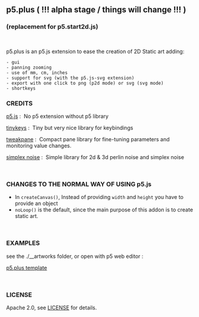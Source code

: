 ## p5.plus ( !!! alpha stage / things will change !!! )
### (replacement for p5.start2d.js)

<br />

p5.plus is an p5.js extension to ease the creation of 2D Static art adding:

    - gui
    - panning zooming
    - use of mm, cm, inches
    - support for svg (with the p5.js-svg extension)
    - export with one click to png (p2d mode) or svg (svg mode)
    - shortkeys

### CREDITS

[p5.js](https://p5js.org/) : &nbsp;No p5 extension without p5 library

[tinykeys](https://jamiebuilds.github.io/tinykeys/) : &nbsp;Tiny but very nice library for keybindings

[tweakpane](https://cocopon.github.io/tweakpane/) : &nbsp;Compact pane library for fine-tuning parameters and monitoring value changes.

[simplex noise](https://github.com/josephg/noisejs) : &nbsp;Simple library for 2d & 3d perlin noise and simplex noise


<br />

### CHANGES TO THE NORMAL WAY OF USING p5.js

- In `createCanvas()`,  Instead of providing `width` and `height` you have to provide an object
- `noLoop()` is the default, since the main purpose of this addon is to create static art.

<br />

### EXAMPLES

see the ./__artworks folder, or open with p5 web editor :

[p5.plus template](https://editor.p5js.org/ElTapir/sketches/GPNQjGTrg "p5.plus template")

<br />

### LICENSE

Apache 2.0,  see [LICENSE](LICENSE.txt) for details.
